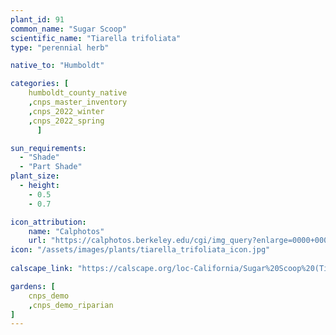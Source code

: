 ```yaml
---
plant_id: 91
common_name: "Sugar Scoop"
scientific_name: "Tiarella trifoliata"
type: "perennial herb"

native_to: "Humboldt"

categories: [
    humboldt_county_native
    ,cnps_master_inventory
    ,cnps_2022_winter
    ,cnps_2022_spring
      ]

sun_requirements:
  - "Shade"
  - "Part Shade"
plant_size:
  - height: 
    - 0.5
    - 0.7

icon_attribution:
    name: "Calphotos"
    url: "https://calphotos.berkeley.edu/cgi/img_query?enlarge=0000+0000+0809+2164" 
icon: "/assets/images/plants/tiarella_trifoliata_icon.jpg"
 
calscape_link: "https://calscape.org/loc-California/Sugar%20Scoop%20(Tiarella%20trifoliata)"

gardens: [ 
    cnps_demo
    ,cnps_demo_riparian
]
---
```



